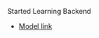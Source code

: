 Started Learning Backend

- [Model link](https://app.eraser.io/workspace/uQ8ttxJsEDtGrNPF0yp6?origin=share)